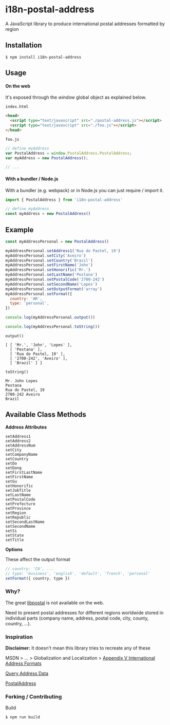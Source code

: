 # i18n-postal-address
A JavaScript library to produce international postal addresses formatted by
region

## Installation

```
$ npm install i18n-postal-address
```

## Usage

#### On the web

It's exposed through the _window_ global object as explained below.

`index.html`
```html
<head>
  <script type="text/javascript" src="./postal-address.js"></script>
  <script type="text/javascript" src="./foo.js"></script>
</head>
```

`foo.js`
```javascript
// define myAddress
var PostalAddress = window.PostalAddress.PostalAddress;
var myAddress = new PostalAddress();

// ...
```

#### With a bundler / Node.js

With a bundler (e.g. webpack) or in Node.js you can just require / import it.

```javascript
import { PostalAddress } from 'i18n-postal-address'

// define myAddress
const myAddress = new PostalAddress()
```

## Example

```javascript
const myAddressPersonal = new PostalAddress()

myAddressPersonal.setAddress1('Rua do Pastel, 19')
myAddressPersonal.setCity('Aveiro')
myAddressPersonal.setCountry('Brazil')
myAddressPersonal.setFirstName('John')
myAddressPersonal.setHonorific('Mr.')
myAddressPersonal.setLastName('Pestana')
myAddressPersonal.setPostalCode('2700-242')
myAddressPersonal.setSecondName('Lopes')
myAddressPersonal.setOutputFormat('array')
myAddressPersonal.setFormat({
  country: 'AR',
  type: 'personal',
})

console.log(myAddressPersonal.output())

console.log(myAddressPersonal.toString())
```

`output()`
```
[ [ 'Mr.', 'John', 'Lopes' ],
  [ 'Pestana' ],
  [ 'Rua do Pastel, 19' ],
  [ '2700-242', 'Aveiro' ],
  [ 'Brazil' ] ]
```

`toString()`
```
Mr. John Lopes
Pestana
Rua do Pastel, 19
2700-242 Aveiro
Brazil
```

## Available Class Methods

**Address Attributes**
```
setAddress1
setAddress2
setAddressNum
setCity
setCompanyName
setCountry
setDo
setDong
setFirstLastName
setFirstName
setGu
setHonorific
setJobTitle
setLastName
setPostalCode
setPrefecture
setProvince
setRegion
setRepublic
setSecondLastName
setSecondName
setSi
setState
setTitle
```

**Options**

These affect the output format

```javascript
// country: 'CA', ...
// type: 'business', 'english', 'default', 'french', 'personal'
setFormat({ country, type })
```

### Why?

The great [libpostal](https://github.com/openvenues/libpostal) is not available
on the web.

Need to present postal addresses for different regions worldwide stored in
individual parts (company name, address, postal code, city, county, country,
  ...).

### Inspiration

**Disclaimer:** It doesn't mean this library tries to recreate any of these

MSDN > ... > Globalization and Localization > [Appendix V International Address Formats](https://msdn.microsoft.com/en-us/library/cc195167.aspx)

[Query Address Data](http://i18napis.appspot.com/address)

[PostalAddress](https://schema.org/PostalAddress)

### Forking / Contributing

Build

```
$ npm run build
```
